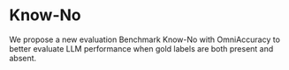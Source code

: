 # Know-No
We propose a new evaluation Benchmark Know-No with OmniAccuracy to better evaluate LLM performance when gold labels are both present and absent.
